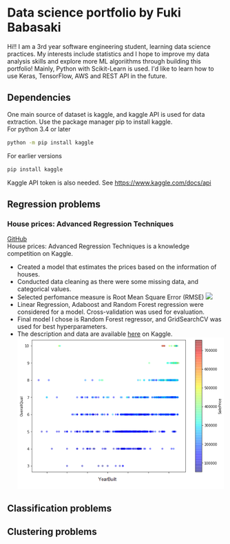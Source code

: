 # Data science portfolio by Fuki Babasaki
Hi!! I am a 3rd year software engineering student, learning data science practices. My interests include statistics and I hope to improve my data analysis skills and explore more ML algoriithms through building this portfolio! Mainly, Python with Scikit-Learn is used. I'd like to learn how to use Keras, TensorFlow, AWS and REST API in the future.

## Dependencies
One main source of dataset is kaggle, and kaggle API is used for data extraction. Use the package manager pip to install kaggle. \
For python 3.4 or later
```bash
python -m pip install kaggle
```
For earlier versions
```bash
pip install kaggle
```
Kaggle API token is also needed. See https://www.kaggle.com/docs/api
## Regression problems
### House prices: Advanced Regression Techniques
[GitHub](https://github.com/Fuki-UoA/Data-science-portfolio/blob/main/Notebooks/Supervised/House-price-prediction/House%20price%20prediction.ipynb) \
House prices: Advanced Regression Techniques is a knowledge competition on Kaggle. 
- Created a model that estimates the prices based on the information of houses. 
- Conducted data cleaning as there were some missing data, and categorical values. 
- Selected perfomance measure is Root Mean Square Error (RMSE) <img src="https://render.githubusercontent.com/render/math?math=RMSE(X,h) = \sqrt{\frac{1}{m} \sum^m_{i=1} \left( h(x^{(i)}) - y^{(i)} \right)^2}">
- Linear Regression, Adaboost and Random Forest regression were considered for a model. Cross-validation was used for evaluation.
- Final model I chose is Random Forest regressor, and GridSearchCV was used for best hyperparameters.
- The description and data are available [here](https://www.kaggle.com/c/house-prices-advanced-regression-techniques) on Kaggle.
![](https://github.com/Fuki-UoA/Data-science-portfolio/blob/main/Notebooks/Supervised/House-price-prediction/images/OverallQualvsYearBuilt.png)
## Classification problems
## Clustering problems
